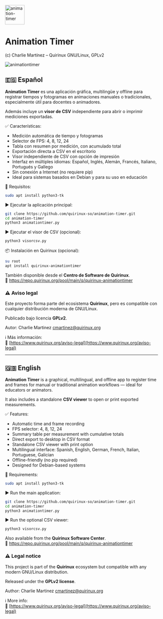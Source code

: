 
<img width="64" height="64" alt="animation-timer" src="https://github.com/user-attachments/assets/0a2913f9-fa36-4bcc-85ca-91234bf96860" />

# Animation Timer

(c) Charlie Martínez – Quirinux GNU/Linux, GPLv2  

![animationtimer](https://github.com/user-attachments/assets/57fb3431-93c4-44fa-b0dd-9d493c4389c7)


## 🇪🇸 Español  
**Animation Timer** es una aplicación gráfica, multilingüe y offline para registrar tiempos y fotogramas en animaciones manuales o tradicionales, especialmente útil para docentes o animadores.  

Además incluye un **visor de CSV** independiente para abrir o imprimir mediciones exportadas.  

✅ Características:

- Medición automática de tiempo y fotogramas  
- Selector de FPS: 4, 8, 12, 24  
- Tabla con resumen por medición, con acumulado total  
- Exportación directa a CSV en el escritorio  
- Visor independiente de CSV con opción de impresión  
- Interfaz en múltiples idiomas: Español, Inglés, Alemán, Francés, Italiano, Portugués y Gallego  
- Sin conexión a Internet (no requiere pip)  
- Ideal para sistemas basados en Debian y para su uso en educación  

🔧 Requisitos:

```bash
sudo apt install python3-tk
```

▶️ Ejecutar la aplicación principal:

```bash
git clone https://github.com/quirinux-so/animation-timer.git
cd animation-timer
python3 animationtimer.py
```

▶️ Ejecutar el visor de CSV (opcional):

```bash
python3 visorcsv.py
```

📦 Instalación en Quirinux (opcional):

```bash
su root
apt install quirinux-animationtimer
```

También disponible desde el **Centro de Software de Quirinux**.  
🔗 https://repo.quirinux.org/pool/main/q/quirinux-animationtimer

### ⚠️ Aviso legal  
Este proyecto forma parte del ecosistema **Quirinux**, pero es compatible con cualquier distribución moderna de GNU/Linux.  

Publicado bajo licencia **GPLv2**.  

Autor: Charlie Martinez <cmartinez@quirinux.org>

ℹ️ Más información:  
🔗 [https://www.quirinux.org/aviso-legal](https://www.quirinux.org/aviso-legal)

---

## 🇬🇧 English  
**Animation Timer** is a graphical, multilingual, and offline app to register time and frames for manual or traditional animation workflows — ideal for educators or animators.  

It also includes a standalone **CSV viewer** to open or print exported measurements.  

✅ Features:

- Automatic time and frame recording  
- FPS selector: 4, 8, 12, 24  
- Summary table per measurement with cumulative totals  
- Direct export to desktop in CSV format  
- Standalone CSV viewer with print option  
- Multilingual interface: Spanish, English, German, French, Italian, Portuguese, Galician  
- Offline-friendly (no pip required)  
- Designed for Debian-based systems  

🔧 Requirements:

```bash
sudo apt install python3-tk
```

▶️ Run the main application:

```bash
git clone https://github.com/quirinux-so/animation-timer.git
cd animation-timer
python3 animationtimer.py
```

▶️ Run the optional CSV viewer:

```bash
python3 visorcsv.py
```

Also available from the **Quirinux Software Center**.  
🔗 https://repo.quirinux.org/pool/main/q/quirinux-animationtimer

### ⚠️ Legal notice  
This project is part of the **Quirinux** ecosystem but compatible with any modern GNU/Linux distribution.  

Released under the **GPLv2 license**.  

Author: Charlie Martinez <cmartinez@quirinux.org>

ℹ️ More info:  
🔗 [https://www.quirinux.org/aviso-legal](https://www.quirinux.org/aviso-legal)
